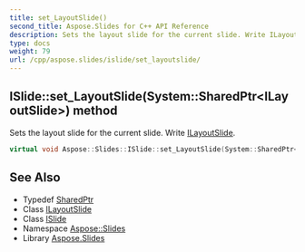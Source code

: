 ```yaml
---
title: set_LayoutSlide()
second_title: Aspose.Slides for C++ API Reference
description: Sets the layout slide for the current slide. Write ILayoutSlide.
type: docs
weight: 79
url: /cpp/aspose.slides/islide/set_layoutslide/
---
```

## ISlide::set_LayoutSlide(System::SharedPtr\<ILayoutSlide\>) method


Sets the layout slide for the current slide. Write [ILayoutSlide](../../ilayoutslide/).

```cpp
virtual void Aspose::Slides::ISlide::set_LayoutSlide(System::SharedPtr<ILayoutSlide> value)=0
```

## See Also

* Typedef [SharedPtr](../../system/sharedptr/)
* Class [ILayoutSlide](../ilayoutslide/)
* Class [ISlide](./)
* Namespace [Aspose::Slides](../)
* Library [Aspose.Slides](../../)